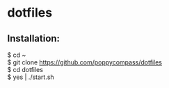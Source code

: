 # dotfiles
## Installation:  

$ cd ~  
$ git clone https://github.com/poppycompass/dotfiles  
$ cd dotfiles  
$ yes | ./start.sh  
